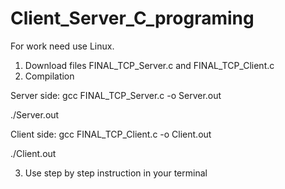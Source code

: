 # Client_Server_C_programing

For work need use Linux.
1) Download files FINAL_TCP_Server.c and FINAL_TCP_Client.c
2) Compilation 


Server side: 
gcc FINAL_TCP_Server.c -o Server.out

./Server.out 

Client side: 
gcc FINAL_TCP_Client.c -o Client.out 

./Client.out 


3) Use step by step instruction in your terminal
